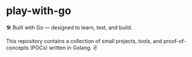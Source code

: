  # play-with-go
🛠️ Built with Go — designed to learn, test, and build.

This repository contains a collection of small projects, tools, and proof-of-concepts (POCs) written in Golang.  ✌️

